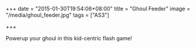 +++
date = "2015-01-30T19:54:06+08:00"
title = "Ghoul Feeder"
image = "/media/ghoul_feeder.jpg"
tags = ["AS3"]

+++

Powerup your ghoul in this kid-centric flash game!